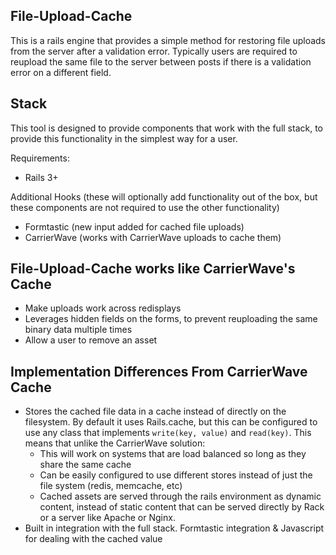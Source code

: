 File-Upload-Cache
-----------------

This is a rails engine that provides a simple method for restoring file uploads from the server after a validation error.  Typically users are required to reupload the same file to the server between posts if there is a validation error on a different field.

Stack
-----

This tool is designed to provide components that work with the full stack, to provide this functionality in the simplest way for a user.

Requirements:

 * Rails 3+

Additional Hooks (these will optionally add functionality out of the box, but these components are not required to use the other functionality)

 * Formtastic (new input added for cached file uploads)
 * CarrierWave (works with CarrierWave uploads to cache them)

File-Upload-Cache works like CarrierWave's Cache
----------------------

 * Make uploads work across redisplays
 * Leverages hidden fields on the forms, to prevent reuploading the same binary data multiple times
 * Allow a user to remove an asset

 Implementation Differences From CarrierWave Cache
 -------------------------------------------------

  * Stores the cached file data in a cache instead of directly on the filesystem.  By default it uses Rails.cache, but this can be configured to use any class that implements `write(key, value)` and `read(key)`.  This means that unlike the CarrierWave solution:
    * This will work on systems that are load balanced so long as they share the same cache
    * Can be easily configured to use different stores instead of just the file system (redis, memcache, etc)
    * Cached assets are served through the rails environment as dynamic content, instead of static content that can be served directly by Rack or a server like Apache or Nginx.
  * Built in integration with the full stack.  Formtastic integration & Javascript for dealing with the cached value 


